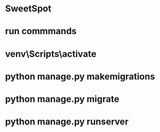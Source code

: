 # SweetSpot
# run commmands
# venv\Scripts\activate

# python manage.py makemigrations
# python manage.py migrate 
# python manage.py runserver

<!-- CREATE DATABASE sweetspot_db;
CREATE USER sweetspot_user WITH PASSWORD 'your_password';
ALTER ROLE sweetspot_user SET client_encoding TO 'utf8';
ALTER ROLE sweetspot_user SET default_transaction_isolation TO 'read committed';
ALTER ROLE sweetspot_user SET timezone TO 'UTC';
GRANT ALL PRIVILEGES ON DATABASE sweetspot_db TO sweetspot_user;
 GRANT ALL PRIVILEGES ON SCHEMA public TO sweetspot_user;
ALTER USER sweetspot_user SET search_path TO public;

-->

<!-- git add .
git commit -m "Configured PostgreSQL and connected Django"
git push origin main
 -->